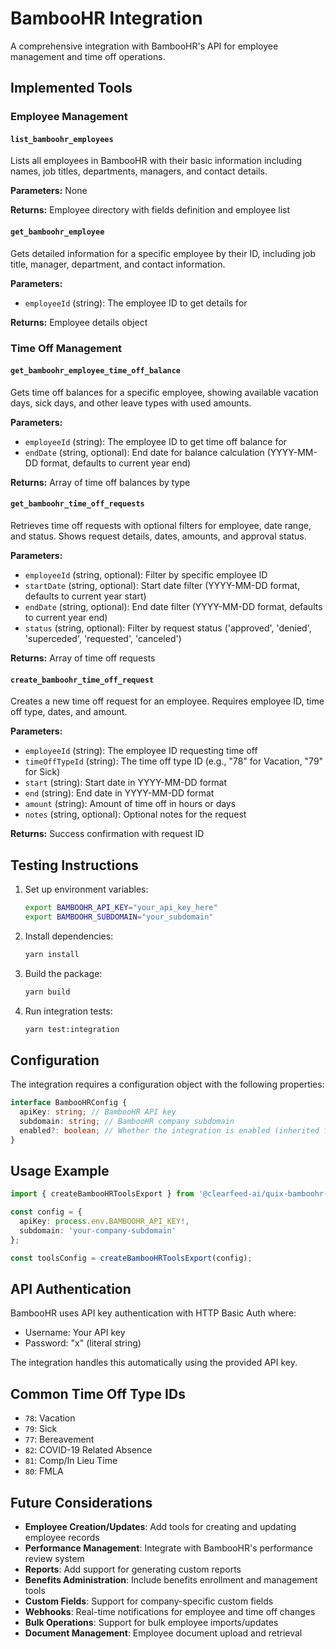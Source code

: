 # BambooHR Integration

A comprehensive integration with BambooHR's API for employee management and time off operations.

## Implemented Tools

### Employee Management

#### `list_bamboohr_employees`

Lists all employees in BambooHR with their basic information including names, job titles, departments, managers, and contact details.

**Parameters:** None

**Returns:** Employee directory with fields definition and employee list

#### `get_bamboohr_employee`

Gets detailed information for a specific employee by their ID, including job title, manager, department, and contact information.

**Parameters:**

- `employeeId` (string): The employee ID to get details for

**Returns:** Employee details object

### Time Off Management

#### `get_bamboohr_employee_time_off_balance`

Gets time off balances for a specific employee, showing available vacation days, sick days, and other leave types with used amounts.

**Parameters:**

- `employeeId` (string): The employee ID to get time off balance for
- `endDate` (string, optional): End date for balance calculation (YYYY-MM-DD format, defaults to current year end)

**Returns:** Array of time off balances by type

#### `get_bamboohr_time_off_requests`

Retrieves time off requests with optional filters for employee, date range, and status. Shows request details, dates, amounts, and approval status.

**Parameters:**

- `employeeId` (string, optional): Filter by specific employee ID
- `startDate` (string, optional): Start date filter (YYYY-MM-DD format, defaults to current year start)
- `endDate` (string, optional): End date filter (YYYY-MM-DD format, defaults to current year end)
- `status` (string, optional): Filter by request status ('approved', 'denied', 'superceded', 'requested', 'canceled')

**Returns:** Array of time off requests

#### `create_bamboohr_time_off_request`

Creates a new time off request for an employee. Requires employee ID, time off type, dates, and amount.

**Parameters:**

- `employeeId` (string): The employee ID requesting time off
- `timeOffTypeId` (string): The time off type ID (e.g., "78" for Vacation, "79" for Sick)
- `start` (string): Start date in YYYY-MM-DD format
- `end` (string): End date in YYYY-MM-DD format
- `amount` (string): Amount of time off in hours or days
- `notes` (string, optional): Optional notes for the request

**Returns:** Success confirmation with request ID

## Testing Instructions

1. Set up environment variables:

   ```bash
   export BAMBOOHR_API_KEY="your_api_key_here"
   export BAMBOOHR_SUBDOMAIN="your_subdomain"
   ```

2. Install dependencies:

   ```bash
   yarn install
   ```

3. Build the package:

   ```bash
   yarn build
   ```

4. Run integration tests:
   ```bash
   yarn test:integration
   ```

## Configuration

The integration requires a configuration object with the following properties:

```typescript
interface BambooHRConfig {
  apiKey: string; // BambooHR API key
  subdomain: string; // BambooHR company subdomain
  enabled?: boolean; // Whether the integration is enabled (inherited from BaseConfig)
}
```

## Usage Example

```typescript
import { createBambooHRToolsExport } from '@clearfeed-ai/quix-bamboohr-agent';

const config = {
  apiKey: process.env.BAMBOOHR_API_KEY!,
  subdomain: 'your-company-subdomain'
};

const toolsConfig = createBambooHRToolsExport(config);
```

## API Authentication

BambooHR uses API key authentication with HTTP Basic Auth where:

- Username: Your API key
- Password: "x" (literal string)

The integration handles this automatically using the provided API key.

## Common Time Off Type IDs

- `78`: Vacation
- `79`: Sick
- `77`: Bereavement
- `82`: COVID-19 Related Absence
- `81`: Comp/In Lieu Time
- `80`: FMLA

## Future Considerations

- **Employee Creation/Updates**: Add tools for creating and updating employee records
- **Performance Management**: Integrate with BambooHR's performance review system
- **Reports**: Add support for generating custom reports
- **Benefits Administration**: Include benefits enrollment and management tools
- **Custom Fields**: Support for company-specific custom fields
- **Webhooks**: Real-time notifications for employee and time off changes
- **Bulk Operations**: Support for bulk employee imports/updates
- **Document Management**: Employee document upload and retrieval
